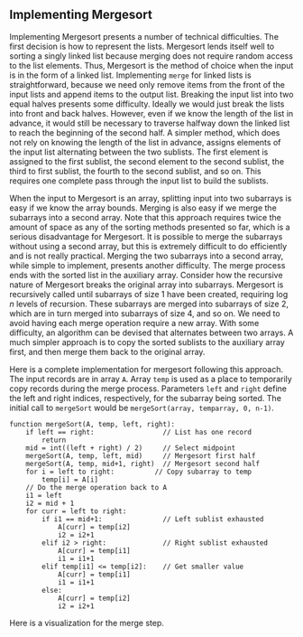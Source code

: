 
## Implementing Mergesort

Implementing Mergesort presents a number of technical difficulties. The
first decision is how to represent the lists. Mergesort lends itself
well to sorting a singly linked list because merging does not require
random access to the list elements. Thus, Mergesort is the method of
choice when the input is in the form of a linked list. Implementing
`merge` for linked lists is straightforward, because we need only remove
items from the front of the input lists and append items to the output
list. Breaking the input list into two equal halves presents some
difficulty. Ideally we would just break the lists into front and back
halves. However, even if we know the length of the list in advance, it
would still be necessary to traverse halfway down the linked list to
reach the beginning of the second half. A simpler method, which does not
rely on knowing the length of the list in advance, assigns elements of
the input list alternating between the two sublists. The first element
is assigned to the first sublist, the second element to the second
sublist, the third to first sublist, the fourth to the second sublist,
and so on. This requires one complete pass through the input list to
build the sublists.

When the input to Mergesort is an array, splitting input into two
subarrays is easy if we know the array bounds. Merging is also easy if
we merge the subarrays into a second array. Note that this approach
requires twice the amount of space as any of the sorting methods
presented so far, which is a serious disadvantage for Mergesort. It is
possible to merge the subarrays without using a second array, but this
is extremely difficult to do efficiently and is not really practical.
Merging the two subarrays into a second array, while simple to
implement, presents another difficulty. The merge process ends with the
sorted list in the auxiliary array. Consider how the recursive nature of
Mergesort breaks the original array into subarrays. Mergesort is
recursively called until subarrays of size 1 have been created,
requiring $\log n$ levels of recursion. These subarrays are merged into
subarrays of size 2, which are in turn merged into subarrays of size 4,
and so on. We need to avoid having each merge operation require a new
array. With some difficulty, an algorithm can be devised that alternates
between two arrays. A much simpler approach is to copy the sorted
sublists to the auxiliary array first, and then merge them back to the
original array.

Here is a complete implementation for mergesort following this approach.
The input records are in array `A`. Array `temp` is used as a place to
temporarily copy records during the merge process. Parameters `left` and
`right` define the left and right indices, respectively, for the
subarray being sorted. The initial call to `mergeSort` would be
`mergeSort(array, temparray, 0, n-1)`.

    function mergeSort(A, temp, left, right):
        if left == right:                 // List has one record
            return
        mid = int((left + right) / 2)     // Select midpoint
        mergeSort(A, temp, left, mid)     // Mergesort first half
        mergeSort(A, temp, mid+1, right)  // Mergesort second half
        for i = left to right:          // Copy subarray to temp
            temp[i] = A[i]
        // Do the merge operation back to A
        i1 = left
        i2 = mid + 1
        for curr = left to right:
            if i1 == mid+1:               // Left sublist exhausted
                A[curr] = temp[i2]
                i2 = i2+1
            elif i2 > right:              // Right sublist exhausted
                A[curr] = temp[i1]
                i1 = i1+1
            elif temp[i1] <= temp[i2]:    // Get smaller value
                A[curr] = temp[i1]
                i1 = i1+1
            else:
                A[curr] = temp[i2]
                i2 = i2+1



Here is a visualization for the merge step.

<inlineav id="mergeImplS1CON" src="Sorting/mergeImplS1CON.js" name="Mergesort Implementation Slideshow 1"/>

<avembed id="MergesortSumm" src="Sorting/MergesortSumm.html" type="ka" name="Mergesort Summary Exercise"/>

